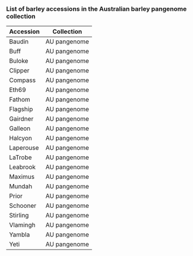 ### List of barley accessions in the Australian barley pangenome collection

| Accession  | Collection   |
|------------|--------------|
| Baudin     | AU pangenome |
| Buff       | AU pangenome |
| Buloke     | AU pangenome |
| Clipper    | AU pangenome |
| Compass    | AU pangenome |
| Eth69      | AU pangenome |
| Fathom     | AU pangenome |
| Flagship   | AU pangenome |
| Gairdner   | AU pangenome |
| Galleon    | AU pangenome |
| Halcyon    | AU pangenome |
| Laperouse  | AU pangenome |
| LaTrobe    | AU pangenome |
| Leabrook   | AU pangenome |
| Maximus    | AU pangenome |
| Mundah     | AU pangenome |
| Prior      | AU pangenome |
| Schooner   | AU pangenome |
| Stirling   | AU pangenome |
| Vlamingh   | AU pangenome |
| Yambla     | AU pangenome |
| Yeti       | AU pangenome |
